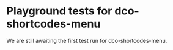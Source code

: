 # Playground tests for dco-shortcodes-menu
We are still awaiting the first test run for dco-shortcodes-menu.
